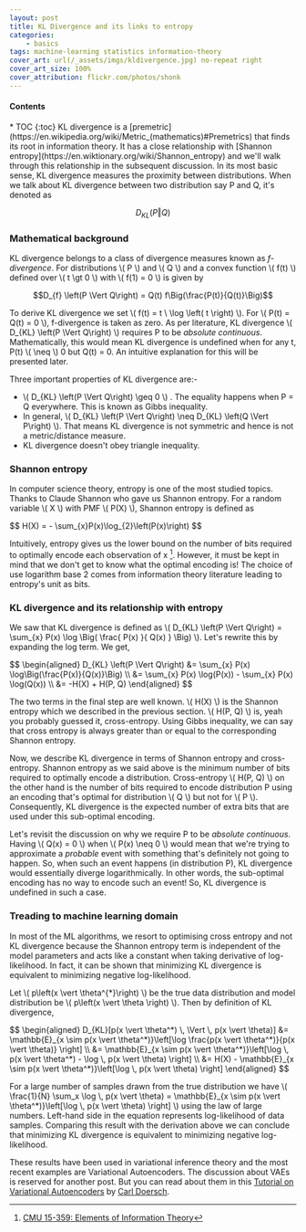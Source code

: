 ```yaml
---
layout: post
title: KL Divergence and its links to entropy
categories: 
    - basics
tags: machine-learning statistics information-theory
cover_art: url(/_assets/imgs/kldivergence.jpg) no-repeat right
cover_art_size: 100%
cover_attribution: flickr.com/photos/shonk
---
```

<h4>Contents</h4>
* TOC
{:toc}
KL divergence is a [premetric](https://en.wikipedia.org/wiki/Metric_(mathematics)#Premetrics) that finds its root in information theory. It has a close relationship with [Shannon entropy](https://en.wiktionary.org/wiki/Shannon_entropy) and we'll walk through this relationship in the subsequent discussion. In its most basic sense, KL divergence measures the proximity between distributions. When we talk about KL divergence between two distribution say P and Q, it's denoted as

$$D_{KL} \left(P  \Vert  Q\right)$$

### Mathematical background

<p>
KL divergence belongs to a class of divergence measures known as <i>f-divergence</i>. For distributions \( P \) and \( Q \) and a convex function \( f(t) \) defined over \( t \gt 0 \) with \( f(1) = 0 \) is given by
</p>

$$D_{f} \left(P  \Vert Q\right) = Q(t) f\Big(\frac{P(t)}{Q(t)}\Big)$$

<p>
To derive KL divergence we set \( f(t) = t \ \log \left( t \right) \). For \( P(t) = Q(t) = 0 \), f-divergence is taken as zero. As per literature, KL divergence \( D_{KL} \left(P  \Vert  Q\right) \) requires P to be <i>absolute continuous</i>. Mathematically, this would mean KL divergence is undefined when for any t, P(t) \( \neq \) 0 but Q(t) = 0. An intuitive explanation for this will be presented later.
</p>

<p>
Three important properties of KL divergence are:-
<ul>
	<li> \( D_{KL} \left(P  \Vert  Q\right) \geq 0 \) . The equality happens when P = Q everywhere. This is known as Gibbs inequality. </li>
	<li> In general, \( D_{KL} \left(P  \Vert  Q\right) \neq D_{KL} \left(Q  \Vert  P\right) \). That means KL divergence is not symmetric and hence is not a metric/distance measure. </li>
	<li> KL divergence doesn't obey triangle inequality. </li>
</ul>
</p>

### Shannon entropy 

<p>
In computer science theory, entropy is one of the most studied topics. Thanks to Claude Shannon who gave us Shannon entropy. For a random variable \( X \) with PMF \( P(X) \), Shannon entropy is defined as
</p>

<p>
$$
H(X) = - \sum_{x}P(x)\log_{2}\left(P(x)\right)
$$
</p>

Intuitively, entropy gives us the lower bound on the number of bits required to optimally encode each observation of x [^1]. However, it must be kept in mind that we don't get to know what the optimal encoding is! The choice of use logarithm base 2 comes from information theory literature leading to entropy's unit as bits.

### KL divergence and its relationship with entropy

<p>
We saw that KL divergence is defined as \( D_{KL} \left(P  \Vert  Q\right) = \sum_{x} P(x) \log \Big( \frac{ P(x) }{ Q(x) } \Big) \). Let's rewrite this by expanding the log term. We get,
</p>

<p>
$$
\begin{aligned}
D_{KL} \left(P  \Vert Q\right) &= \sum_{x} P(x) \log\Big(\frac{P(x)}{Q(x)}\Big) \\
&= \sum_{x} P(x) \log(P(x)) - \sum_{x} P(x) \log(Q(x)) \\
&= -H(X) + H(P, Q)
\end{aligned}
$$
</p>

<p>
The two terms in the final step are well known. \( H(X) \) is the Shannon entropy which we described in the previous section. \( H(P, Q) \) is, yeah you probably guessed it, cross-entropy. Using Gibbs inequality, we can say that cross entropy is always greater than or equal to the corresponding Shannon entropy. 
</p>

<p>
Now, we describe KL divergence in terms of Shannon entropy and cross-entropy. Shannon entropy as we said above is the minimum number of bits required to optimally encode a distribution. Cross-entropy \( H(P, Q) \) on the other hand is the number of bits required to encode distribution P using an encoding that's optimal for distribution \( Q \) but not for \( P \). Consequently, KL divergence is the expected number of extra bits that are used under this sub-optimal encoding. 
</p>

<p>
Let's revisit the discussion on why we require P to be <i>absolute continuous</i>. Having \( Q(x) = 0 \) when \( P(x) \neq 0 \) would mean that we're trying to approximate a <i>probable</i> event with something that's definitely not going to happen. So, when such an event happens (in distribution P), KL divergence would essentially diverge logarithmically. In other words, the sub-optimal encoding has no way to encode such an event! So, KL divergence is undefined in such a case.
</p>

### Treading to machine learning domain

In most of the ML algorithms, we resort to optimising cross entropy and not KL divergence because the Shannon entropy term is independent of the model parameters and acts like a constant when taking derivative of log-likelihood. In fact, it can be shown that minimizing KL divergence is equivalent to minimizing negative log-likelihood.

<p>
Let \( p\left(x \vert \theta^{*}\right) \) be the true data distribution and model distribution be  \( p\left(x \vert \theta \right) \). Then by definition of KL divergence,
</p>

<p>
$$
\begin{aligned}
D_{KL}[p(x \vert \theta^*) \, \Vert \, p(x \vert \theta)] &= \mathbb{E}_{x \sim p(x \vert \theta^*)}\left[\log \frac{p(x \vert \theta^*)}{p(x \vert \theta)} \right] \\
&= \mathbb{E}_{x \sim p(x \vert \theta^*)}\left[\log \, p(x \vert \theta^*) - \log \, p(x \vert \theta) \right] \\
&= H(X) - \mathbb{E}_{x \sim p(x \vert \theta^*)}\left[\log \, p(x \vert \theta) \right]
\end{aligned}
$$
</p>

<p>
For a large number of samples drawn from the true distribution we have \( \frac{1}{N} \sum_x \log \, p(x \vert \theta) = \mathbb{E}_{x \sim p(x \vert \theta^*)}\left[\log \, p(x \vert \theta) \right] \) using the law of large numbers. Left-hand side in the equation represents log-likelihood of data samples. Comparing this result with the derivation above we can conclude that minimizing KL divergence is equivalent to minimizing negative log-likelihood.
</p>

These results have been used in variational inference theory and the most recent examples are Variational Autoencoders. The discussion about VAEs is reserved for another post. But you can read about them in this [Tutorial on Variational Autoencoders](https://arxiv.org/pdf/1606.05908.pdf) by [Carl Doersch](http://www.carldoersch.com/).

[^1]: [CMU 15-359: Elements of Information Theory](http://www.cs.cmu.edu/~venkatg/teaching/ITCS-spr2013/notes/15359-2009-lecture25.pdf)